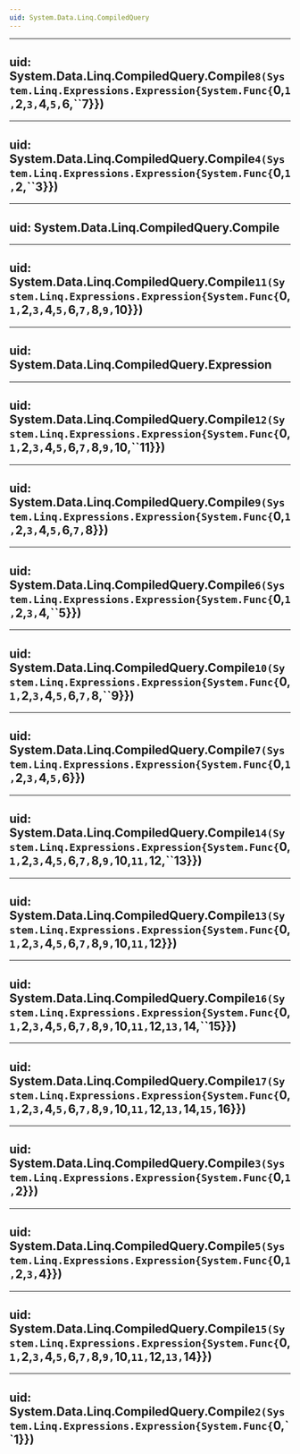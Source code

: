 ```yaml
---
uid: System.Data.Linq.CompiledQuery
---
```


---
uid: System.Data.Linq.CompiledQuery.Compile``8(System.Linq.Expressions.Expression{System.Func{``0,``1,``2,``3,``4,``5,``6,``7}})
---

---
uid: System.Data.Linq.CompiledQuery.Compile``4(System.Linq.Expressions.Expression{System.Func{``0,``1,``2,``3}})
---

---
uid: System.Data.Linq.CompiledQuery.Compile
---

---
uid: System.Data.Linq.CompiledQuery.Compile``11(System.Linq.Expressions.Expression{System.Func{``0,``1,``2,``3,``4,``5,``6,``7,``8,``9,``10}})
---

---
uid: System.Data.Linq.CompiledQuery.Expression
---

---
uid: System.Data.Linq.CompiledQuery.Compile``12(System.Linq.Expressions.Expression{System.Func{``0,``1,``2,``3,``4,``5,``6,``7,``8,``9,``10,``11}})
---

---
uid: System.Data.Linq.CompiledQuery.Compile``9(System.Linq.Expressions.Expression{System.Func{``0,``1,``2,``3,``4,``5,``6,``7,``8}})
---

---
uid: System.Data.Linq.CompiledQuery.Compile``6(System.Linq.Expressions.Expression{System.Func{``0,``1,``2,``3,``4,``5}})
---

---
uid: System.Data.Linq.CompiledQuery.Compile``10(System.Linq.Expressions.Expression{System.Func{``0,``1,``2,``3,``4,``5,``6,``7,``8,``9}})
---

---
uid: System.Data.Linq.CompiledQuery.Compile``7(System.Linq.Expressions.Expression{System.Func{``0,``1,``2,``3,``4,``5,``6}})
---

---
uid: System.Data.Linq.CompiledQuery.Compile``14(System.Linq.Expressions.Expression{System.Func{``0,``1,``2,``3,``4,``5,``6,``7,``8,``9,``10,``11,``12,``13}})
---

---
uid: System.Data.Linq.CompiledQuery.Compile``13(System.Linq.Expressions.Expression{System.Func{``0,``1,``2,``3,``4,``5,``6,``7,``8,``9,``10,``11,``12}})
---

---
uid: System.Data.Linq.CompiledQuery.Compile``16(System.Linq.Expressions.Expression{System.Func{``0,``1,``2,``3,``4,``5,``6,``7,``8,``9,``10,``11,``12,``13,``14,``15}})
---

---
uid: System.Data.Linq.CompiledQuery.Compile``17(System.Linq.Expressions.Expression{System.Func{``0,``1,``2,``3,``4,``5,``6,``7,``8,``9,``10,``11,``12,``13,``14,``15,``16}})
---

---
uid: System.Data.Linq.CompiledQuery.Compile``3(System.Linq.Expressions.Expression{System.Func{``0,``1,``2}})
---

---
uid: System.Data.Linq.CompiledQuery.Compile``5(System.Linq.Expressions.Expression{System.Func{``0,``1,``2,``3,``4}})
---

---
uid: System.Data.Linq.CompiledQuery.Compile``15(System.Linq.Expressions.Expression{System.Func{``0,``1,``2,``3,``4,``5,``6,``7,``8,``9,``10,``11,``12,``13,``14}})
---

---
uid: System.Data.Linq.CompiledQuery.Compile``2(System.Linq.Expressions.Expression{System.Func{``0,``1}})
---
